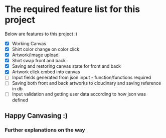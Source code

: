 # The required feature list for this project
Below are features to this project :)
- [x] Working Canvas
- [x] Shirt color change on color click
- [x] Artwork/Image upload
- [X] Shirt swap front and back
- [x] Saving and restoring canvas state for front and back
- [x] Artwork click embed into canvas
- [ ] Input fields generated from json input - function/functions required
- [ ] Saving both front and back artworks to cloudinary and saving reference in db
- [ ] Input validation and getting user data according to how json was defined

## Happy Canvasing :)

### Further explanations on the way
